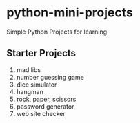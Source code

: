 # python-mini-projects
Simple Python Projects for learning

## Starter Projects
1. mad libs
2. number guessing game
3. dice simulator
4. hangman
5. rock, paper, scissors
6. password generator
7. web site checker


